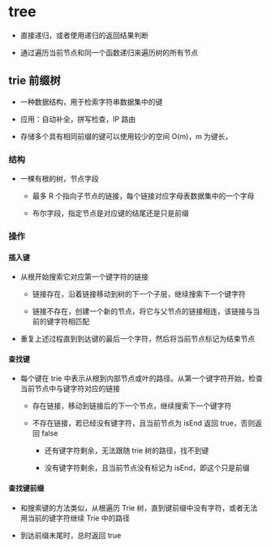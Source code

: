 # tree

- 直接递归，或者使用递归的返回结果判断

- 通过遍历当前节点和同一个函数递归来遍历树的所有节点

## trie 前缀树

- 一种数据结构，用于检索字符串数据集中的键

- 应用：自动补全，拼写检查，IP 路由

- 存储多个具有相同前缀的键可以使用较少的空间 O(m)，m 为键长，

### 结构

- 一棵有根的树，节点字段

    - 最多 R 个指向子节点的链接，每个链接对应字母表数据集中的一个字母
    
    - 布尔字段，指定节点是对应键的结尾还是只是前缀
    
### 操作

#### 插入键

- 从根开始搜索它对应第一个键字符的链接

    - 链接存在，沿着链接移动到树的下一个子层，继续搜索下一个键字符
    
    - 链接不存在，创建一个新的节点，将它与父节点的链接相连，该链接与当前的键字符相匹配
    
- 重复上述过程直到到达键的最后一个字符，然后将当前节点标记为结束节点

#### 查找键

- 每个键在 trie 中表示从根到内部节点或叶的路径。从第一个键字符开始，检查当前节点中与键字符对应的链接

    - 存在链接，移动到链接后的下一个节点，继续搜索下一个键字符
    
    - 不存在链接，若已经没有键字符，且当前节点为 isEnd 返回 true，否则返回 false
    
        - 还有键字符剩余，无法跟随 trie 树的路径，找不到键
        
        - 没有键字符剩余，且当前节点没有标记为 isEnd，即这个只是前缀
        
#### 查找键前缀

- 和搜索键的方法类似，从根遍历 Trie 树，直到键前缀中没有字符，或者无法用当前的键字符继续 Trie 中的路径

- 到达前缀末尾时，总时返回 true